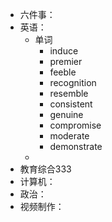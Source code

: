 - 六件事：
- 英语：
	- 单词
		- induce
		- premier
		- feeble
		- recognition
		- resemble
		- consistent
		- genuine
		- compromise
		- moderate
		- demonstrate
	-
- 教育综合333
- 计算机：
- 政治：
- 视频制作：
